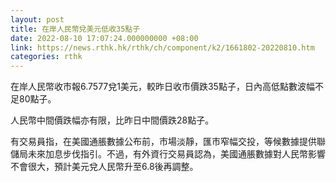 ```yaml
---
layout: post
title: 在岸人民幣兌美元低收35點子
date: 2022-08-10 17:07:24.000000000 +08:00
link: https://news.rthk.hk/rthk/ch/component/k2/1661802-20220810.htm
categories: rthk
---
```


在岸人民幣收市報6.7577兌1美元，較昨日收市價跌35點子，日內高低點數波幅不足80點子。

人民幣中間價跌幅亦有限，比昨日中間價跌28點子。

有交易員指，在美國通脹數據公布前，市場淡靜，匯市窄幅交投，等候數據提供聯儲局未來加息步伐指引。不過，有外資行交易員認為，美國通脹數據對人民幣影響不會很大，預計美元兌人民幣升至6.8後再調整。
